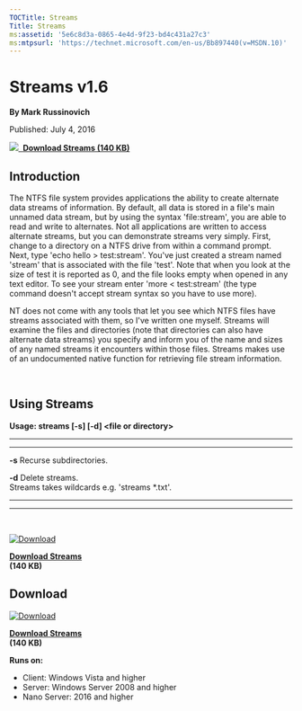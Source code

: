```yaml
--- 
TOCTitle: Streams
Title: Streams
ms:assetid: '5e6c8d3a-0865-4e4d-9f23-bd4c431a27c3'
ms:mtpsurl: 'https://technet.microsoft.com/en-us/Bb897440(v=MSDN.10)'
---
```


Streams v1.6
============

**By Mark Russinovich**

Published: July 4, 2016

[![](/media/landing/sysinternals/download_sm.png)
 **Download Streams (140
KB)**](https://download.sysinternals.com/files/streams.zip)


## Introduction

The NTFS file system provides applications the ability to create
alternate data streams of information. By default, all data is stored in
a file's main unnamed data stream, but by using the syntax
'file:stream', you are able to read and write to alternates. Not all
applications are written to access alternate streams, but you can
demonstrate streams very simply. First, change to a directory on a NTFS
drive from within a command prompt. Next, type 'echo hello &gt;
test:stream'. You've just created a stream named 'stream' that is
associated with the file 'test'. Note that when you look at the size of
test it is reported as 0, and the file looks empty when opened in any
text editor. To see your stream enter 'more &lt; test:stream' (the type
command doesn't accept stream syntax so you have to use more).

NT does not come with any tools that let you see which NTFS files have
streams associated with them, so I've written one myself. Streams will
examine the files and directories (note that directories can also have
alternate data streams) you specify and inform you of the name and sizes
of any named streams it encounters within those files. Streams makes use
of an undocumented native function for retrieving file stream
information.

 

## Using Streams

**Usage: streams \[-s\] \[-d\] &lt;file or directory&gt;**

 
-------- 
------------------------------------------------
  **-s**   Recurse subdirectories.

  **-d**   Delete streams.  
           Streams takes wildcards e.g. 'streams \*.txt'.
 
-------- 
------------------------------------------------

 

[![Download](/media/landing/sysinternals/download_sm.png "Download")
](https://download.sysinternals.com/files/streams.zip)

[**Download Streams**  
](https://download.sysinternals.com/files/streams.zip)**(140 KB)**


<div class="RightAdRail">

<div>


## Download

  

[![Download](/media/landing/sysinternals/download_sm.png "Download")
](https://download.sysinternals.com/files/streams.zip)

[**Download Streams**  
](https://download.sysinternals.com/files/streams.zip)**(140 KB)**

**Runs on:**

-   Client: Windows Vista and higher
-   Server: Windows Server 2008 and higher
-   Nano Server: 2016 and higher



